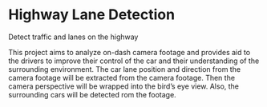 # Highway Lane Detection
Detect traffic and lanes on the highway

This project aims to analyze on-dash camera footage and provides aid to the drivers to improve their control of the car and their understanding of the surrounding environment.
The car lane position and direction from the camera footage will be extracted from the camera footage. Then the camera perspective will be wrapped into the bird’s eye view. Also, the surrounding cars will be detected rom the footage.

